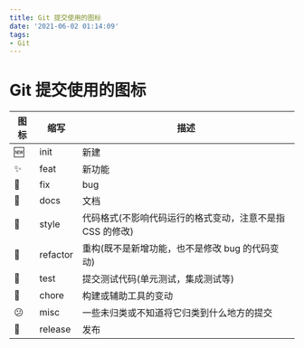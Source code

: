 ```yaml
---
title: Git 提交使用的图标
date: '2021-06-02 01:14:09'
tags:
- Git
---
```


# Git 提交使用的图标

| 图标 | 缩写     | 描述                                                    |
| ---- | -------- | ------------------------------------------------------- |
| 🆕    | init     | 新建                                                    |
| ✨    | feat     | 新功能                                                  |
| 🐛    | fix      | bug                                                     |
| 📝    | docs     | 文档                                                    |
| 💇    | style    | 代码格式(不影响代码运行的格式变动，注意不是指 CSS 的修改) |
| 🔨    | refactor | 重构(既不是新增功能，也不是修改 bug 的代码变动)           |
| 🔎    | test     | 提交测试代码(单元测试，集成测试等)                      |
| 🧱    | chore    | 构建或辅助工具的变动                                    |
| 😕    | misc     | 一些未归类或不知道将它归类到什么地方的提交              |
| 🎉    | release  | 发布                                                    |
